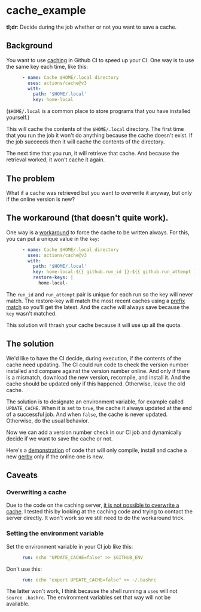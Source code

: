 # cache_example

**tl;dr**: Decide during the job whether or not you want to save a
cache.

## Background

You want to use [caching](https://github.com/actions/cache) in Github
CI to speed up your CI.  One way is to use the same key each time,
like this:

```yaml
      - name: Cache $HOME/.local directory
        uses: actions/cache@v3
        with:
          path: '$HOME/.local'
          key: home-local
```

(`$HOME/.local` is a common place to store programs that you have
installed yourself.)

This will cache the contents of the `$HOME/.local` directory.  The
first time that you run the job it won't do anything because the cache
doesn't exist.  If the job succeeds then it will cache the contents of
the directory.

The next time that you run, it will retrieve that cache.  And because
the retrieval worked, it won't cache it again.

## The problem

What if a cache was retrieved but you want to overwrite it anyway, but
only if the online version is new?

## The workaround (that doesn't quite work).

One way is a
[workaround](https://github.com/actions/cache/blob/main/workarounds.md#update-a-cache)
to force the cache to be written always.  For this, you can put a
unique value in the `key`:

```yaml
      - name: Cache $HOME/.local directory
        uses: actions/cache@v3
        with:
          path: '$HOME/.local'
          key: home-local-${{ github.run_id }}-${{ github.run_attempt }}
          restore-keys: |
            home-local-
```

The `run_id` and `run_attempt` pair is unique for each run so the key
will never match.  The restore-key will match the most recent caches
using a [prefix
match](https://docs.github.com/en/actions/using-workflows/caching-dependencies-to-speed-up-workflows#matching-a-cache-key) so you'll get the latest.  And the cache will always save because the `key` wasn't matched.

This solution will thrash your cache because it will use up all the quota.

## The solution

We'd like to have the CI decide, during execution, if the contents of
the cache need updating.  The CI could run code to check the version
number installed and compare against the version number online.  And
only if there is a mismatch, download the new version, recompile, and
install it.  And the cache should be updated only if this happened.
Otherwise, leave the old cache.

The solution is to designate an environment variable, for example
called `UPDATE_CACHE`.  When it is set to `true`, the cache it always
updated at the end of a successful job.  And when `false`, the cache
is never updated.  Otherwise, do the usual behavior.

Now we can add a version number check in our CI job and dynamically
decide if we want to save the cache or not.

Here's a
[demonstration](https://github.com/eyal0/cache_example/blob/main/.github/workflows/ci.yml)
of code that will only compile, install and cache a new
[gerbv](https://gerbv.github.io/) only if the online one is new.

## Caveats

### Overwriting a cache

Due to the code on the caching server, [it is not possible to
overwrite a
cache](https://github.com/actions/cache/pull/498#issuecomment-808337154).
I tested this by looking at the caching code and trying to contact the
server directly.  It won't work so we still need to do the workaround
trick.

### Setting the environment variable

Set the environment variable in your CI job like this:

```yaml
      run: echo "UPDATE_CACHE=false" >> $GITHUB_ENV
```

Don't use this:

```yaml
      run: echo "export UPDATE_CACHE=false" >> ~/.bashrc
```

The latter won't work, I think because the shell running a `uses` will
not `source .bashrc`.  The environment variables set that way will not
be available.
